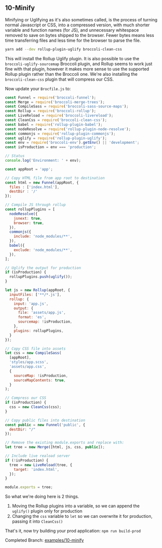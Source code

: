 ## 10-Minify

Minifying or Uglifying as it's also sometimes called, is the process of turning normal Javascript or CSS,
into a compressed version, with much shorter variable and function names (for JS), and unnecessary whitespace removed
to save on bytes shipped to the browser. Fewer bytes means less time transferring files and less time for the browser
to parse the file.

```sh
yarn add --dev rollup-plugin-uglify broccoli-clean-css
```

This will install the Rollup Uglify plugin. It is also possible to use the `broccoli-uglify-sourcemap` Broccoli plugin,
and Rollup seems to work just fine with that plugin, however it makes more sense to use the supported Rollup plugin
rather than the Broccoli one. We're also installing the `broccoli-clean-css` plugin that will compress our CSS.

Now update your `Brocfile.js` to:

```js
const Funnel = require('broccoli-funnel');
const Merge = require('broccoli-merge-trees');
const CompileSass = require('broccoli-sass-source-maps');
const Rollup = require('broccoli-rollup');
const LiveReload = require('broccoli-livereload');
const CleanCss = require('broccoli-clean-css');
const babel = require('rollup-plugin-babel');
const nodeResolve = require('rollup-plugin-node-resolve');
const commonjs = require('rollup-plugin-commonjs');
const uglify = require('rollup-plugin-uglify');
const env = require('broccoli-env').getEnv() || 'development';
const isProduction = env === 'production';

// Status
console.log('Environment: ' + env);

const appRoot = 'app';

// Copy HTML file from app root to destination
const html = new Funnel(appRoot, {
  files : ['index.html'],
  destDir : '/'
});

// Compile JS through rollup
const rollupPlugins = [
  nodeResolve({
    jsnext: true,
    browser: true,
  }),
  commonjs({
    include: 'node_modules/**',
  }),
  babel({
    exclude: 'node_modules/**',
  }),
];

// Uglify the output for production
if (isProduction) {
  rollupPlugins.push(uglify());
}

let js = new Rollup(appRoot, {
  inputFiles: ['**/*.js'],
  rollup: {
    input: 'app.js',
    output: {
      file: 'assets/app.js',
      format: 'es',
      sourcemap: !isProduction,
    },
    plugins: rollupPlugins,
  }
});

// Copy CSS file into assets
let css = new CompileSass(
  [appRoot],
  'styles/app.scss',
  'assets/app.css',
  {
    sourceMap: !isProduction,
    sourceMapContents: true,
  }
);

// Compress our CSS
if (isProduction) {
  css = new CleanCss(css);
}

// Copy public files into destination
const public = new Funnel('public', {
  destDir: "/"
});

// Remove the existing module.exports and replace with:
let tree = new Merge([html, js, css, public]);

// Include live reaload server
if (!isProduction) {
  tree = new LiveReload(tree, {
    target: 'index.html',
  });
}

module.exports = tree;
```

So what we're doing here is 2 things. 

1. Moving the Rollup plugins into a variable, so we can append the `uglify()` plugin only for production
2. Changing the `css` variable to `let` so we can overwrite it for production, passing it into `CleanCss()`

That's it, now try building your prod application: `npm run build-prod`

Completed Branch: [examples/10-minify](https://github.com/oligriffiths/broccolijs-tutorial/tree/examples/10-minify)
